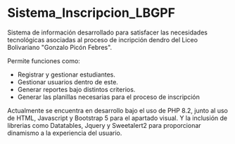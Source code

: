 # Sistema_Inscripcion_LBGPF

<p>Sistema de información desarrollado para satisfacer las necesidades tecnológicas asociadas al proceso de incripción dendro del Liceo Bolivariano "Gonzalo Picón Febres".</p>
<p>Permite funciones como:</p>
<ul>
  <li>Registrar y gestionar estudiantes.</li>
  <li>Gestionar usuarios dentro de este.</li>
  <li>Generar reportes bajo distintos criterios.</li>
  <li>Generar las planillas necesarias para el proceso de inscripción</li>
</ul>
<p>Actualmente se encuentra en desarrollo bajo el uso de PHP 8.2, junto al uso de HTML, Javascript y Bootstrap 5 para el apartado visual. Y la inclusión de librerias como Datatables, Jquery y Sweetalert2 para proporcionar dinamismo a la experiencia del usuario.</p>




